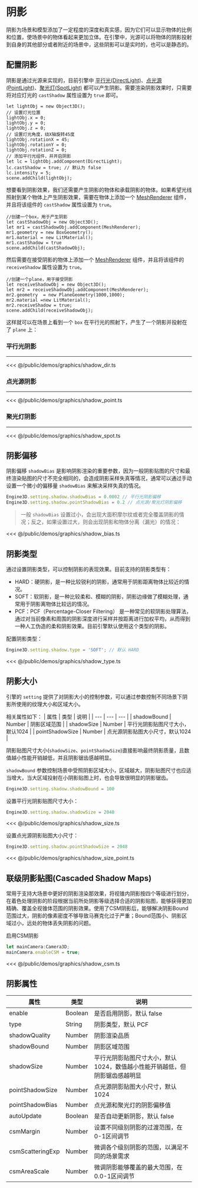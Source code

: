 # 阴影
阴影为场景和模型添加了一定程度的深度和真实感，因为它们可以显示物体的比例和位置，使场景中的物体看起来更加立体。在引擎中，光源可以将物体的阴影投射到自身的其他部分或者附近的场景中，这些阴影可以是实时的，也可以是静态的。

## 配置阴影

阴影是通过光源来实现的，目前引擎中 [平行光(DirectLight)](/guide/graphics/lighting.html#平行光)、[点光源(PointLight)](/guide/graphics/lighting.html#点光源)、[聚光灯(SpotLight)](/guide/graphics/lighting.html#聚光灯) 都可以产生阴影。需要渲染阴影效果时，只需要将对应灯光的 `castShadow` 属性设置为 `true` 即可。

```ts{12}
let lightObj = new Object3D();
// 设置灯光位置
lightObj.x = 0;
lightObj.y = 0;
lightObj.z = 0;
// 设置灯光角度，绕X轴旋转45度
lightObj.rotationX = 45;
lightObj.rotationY = 0;
lightObj.rotationZ = 0;
// 添加平行光组件，并开启阴影
let lc = lightObj.addComponent(DirectLight);
lc.castShadow = true; // 默认为 false
lc.intensity = 5;
scene.addChild(lightObj);
```

想要看到阴影效果，我们还需要产生阴影的物体和承载阴影的物体。如果希望光线照射到某个物体上产生阴影效果，需要在物体上添加一个 [MeshRenderer](/api/classes/MeshRenderer) 组件，并且将该组件的 `castShadow` 属性设置为 `true`。

```ts{6}
//创建一个box，用于产生阴影
let castShadowObj = new Object3D();
let mr1 = castShadowObj.addComponent(MeshRenderer);
mr1.geometry = new BoxGeometry();
mr1.material = new LitMaterial();
mr1.castShadow = true
scene.addChild(castShadowObj);
```

然后需要在接受阴影的物体上添加一个 [MeshRenderer](/api/classes/MeshRenderer) 组件，并且将该组件的 `receiveShadow` 属性设置为 `true`。

```ts{6}
//创建一个plane，用于接受阴影
let receiveShadowObj = new Object3D();
let mr2 = receiveShadowObj.addComponent(MeshRenderer);
mr2.geometry  = new PlaneGeometry(1000,1000);
mr2.material =new LitMaterial();
mr2.receiveShadow = true;
scene.addChild(receiveShadowObj);
```
这样就可以在场景上看到一个 `box` 在平行光的照射下，产生了一个阴影并投射在了 `plane` 上：

### 平行光阴影
---
<Demo :height="500" src="/demos/graphics/shadow_dir.ts"></Demo>

<<< @/public/demos/graphics/shadow_dir.ts

### 点光源阴影
---
<Demo :height="500" src="/demos/graphics/shadow_point.ts"></Demo>

<<< @/public/demos/graphics/shadow_point.ts

### 聚光灯阴影
---
<Demo :height="500" src="/demos/graphics/shadow_spot.ts"></Demo>

<<< @/public/demos/graphics/shadow_spot.ts

## 阴影偏移
阴影偏移 `shadowBias` 是影响阴影渲染的重要参数，因为一般阴影贴图的尺寸和最终渲染贴图的尺寸不完全相同的，会造成阴影采样失真等情况，通常可以通过手动设置一个微小的偏移量 `shadowBias` 来解决采样失真的情况。

```ts
Engine3D.setting.shadow.shadowBias = 0.0002 // 平行光阴影偏移
Engine3D.setting.shadow.pointShadowBias = 0.2 // 点光源/聚光灯阴影偏移
```

> 一般 `shadowBias` 设置过小，会出现大面积摩尔纹或者完全覆盖阴影的情况；反之，如果设置过大，则会出现阴影和物体分离（漏光）的情况：

<Demo :height="500" src="/demos/graphics/shadow_bias.ts"></Demo>

<<< @/public/demos/graphics/shadow_bias.ts

## 阴影类型
通过设置阴影类型，可以控制阴影的表现效果。目前支持的阴影类型有：
- HARD：硬阴影，是一种比较锐利的阴影，通常用于阴影距离物体比较近的情况。
- SOFT：软阴影，是一种比较柔和、模糊的阴影，阴影边缘做了模糊处理，通常用于阴影离物体比较远的情况。
- PCF：PCF（Percentage-Closer Filtering） 是一种常见的软阴影处理算法，通过对当前像素和周围的阴影深度进行采样并按距离进行加权平均，从而得到一种人工伪造的柔和阴影效果。目前引擎默认使用这个类型的阴影。

配置阴影类型：
```ts
Engine3D.setting.shadow.type = 'SOFT'; // 默认 HARD
```
<Demo :height="500" src="/demos/graphics/shadow_type.ts"></Demo>

<<< @/public/demos/graphics/shadow_type.ts

## 阴影大小
引擎的 `setting` 提供了对阴影大小的控制参数，可以通过参数控制不同场景下阴影所使用的纹理大小和区域大小。

相关属性如下：
| 属性 | 类型 | 说明 |
| --- | --- | --- |
| shadowBound | Number | 阴影区域范围 |
| shadowSize | Number | 平行光阴影贴图尺寸大小，默认1024 |
| pointShadowSize | Number | 点光源阴影贴图大小尺寸，默认1024 |

阴影贴图尺寸大小(`shadowSize`、`pointShadowSize`)直接影响最终阴影质量，且数值越小性能开销越低，并且阴影锯齿感越明显。

`shadowBound` 参数控制场景中受照阴影区域大小，区域越大，阴影贴图尺寸也应适当增大，当大区域投射在小阴影贴图上时，也会导致很明显的阴影锯齿。
```ts
Engine3D.setting.shadow.shadowBound = 100
```

设置平行光阴影贴图尺寸大小：
```ts
Engine3D.setting.shadow.shadowSize = 2048
```
<Demo :height="500" src="/demos/graphics/shadow_size.ts"></Demo>

<<< @/public/demos/graphics/shadow_size.ts


设置点光源阴影贴图大小尺寸：
```ts
Engine3D.setting.shadow.pointShadowSize = 2048
```

<Demo :height="500" src="/demos/graphics/shadow_size_point.ts"></Demo>

<<< @/public/demos/graphics/shadow_size_point.ts


## 联级阴影贴图(Cascaded Shadow Maps)
常用于支持大场景中更好的阴影渲染那效果，将视锥内阴影按四个等级进行划分，在着色处理阴影的阶段根据当前所处阴影等级选择合适的阴影贴图，能够获得更加精确、覆盖全视锥体范围的阴影效果。使用了CSM阴影后，能够解决阴影Bound范围过大，阴影的像素密度不够导致马赛克化过于严重；Bound范围小、阴影区域过小，远处的物体丢失阴影的问题。

启用CSM阴影
```ts
let mainCamera:Camera3D;
mainCamera.enableCSM = true;
```

<Demo :height="500" src="/demos/graphics/shadow_csm.ts"></Demo>

<<< @/public/demos/graphics/shadow_csm.ts

## 阴影属性

| 属性 | 类型 | 说明 |
| --- | --- | --- |
| enable | Boolean | 是否启用阴影，默认 false |
| type | String | 阴影类型，默认 PCF |
| shadowQuality | Number | 阴影渲染品质 |
| shadowBound | Number | 阴影区域范围 |
| shadowSize | Number | 平行光阴影贴图尺寸大小，默认1024，数值越小性能开销越低，但阴影锯齿感越明显 |
| pointShadowSize | Number | 点光源阴影贴图大小尺寸，默认1024 |
| pointShadowBias | Number | 点光源和聚光灯的阴影偏移值 |
| autoUpdate | Boolean | 是否自动更新阴影，默认 false |
| csmMargin | Number | 设置不同级别阴影的过渡范围，在0-1区间调节 |
| csmScatteringExp | Number | 微调各个级别阴影的范围，以满足不同的场景需求 |
| csmAreaScale | Number | 微调阴影能够覆盖的最大范围，在0.0-1区间调节 |
